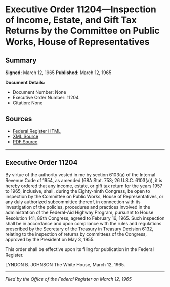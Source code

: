 # Executive Order 11204—Inspection of Income, Estate, and Gift Tax Returns by the Committee on Public Works, House of Representatives

## Summary

**Signed:** March 12, 1965
**Published:** March 12, 1965

**Document Details:**
- Document Number: None
- Executive Order Number: 11204
- Citation: None

## Sources
- [Federal Register HTML](https://www.presidency.ucsb.edu/documents/executive-order-11204-inspection-income-estate-and-gift-tax-returns-the-committee-public)
- [XML Source](None)
- [PDF Source](None)

---

## Executive Order 11204

By virtue of the authority vested in me by section 6103(a) of the Internal Revenue Code of 1954, as amended (68A Stat. 753; 26 U.S.C. 6103(a)), it is hereby ordered that any income, estate, or gift tax return for the years 1957 to 1965, inclusive, shall, during the Eighty-ninth Congress, be open to inspection by the Committee on Public Works, House of Representatives, or any duly authorized subcommittee thereof, in connection with its investigation of the policies, procedures and practices involved in the administration of the Federal-Aid Highway Program, pursuant to House Resolution 141, 89th Congress, agreed to February 16, 1965. Such inspection shall be in accordance and upon compliance with the rules and regulations prescribed by the Secretary of the Treasury in Treasury Decision 6132, relating to the inspection of returns by committees of the Congress, approved by the President on May 3, 1955.

This order shall be effective upon its filing for publication in the Federal Register.

LYNDON B. JOHNSON
The White House,
March 12, 1965.

---

*Filed by the Office of the Federal Register on March 12, 1965*
